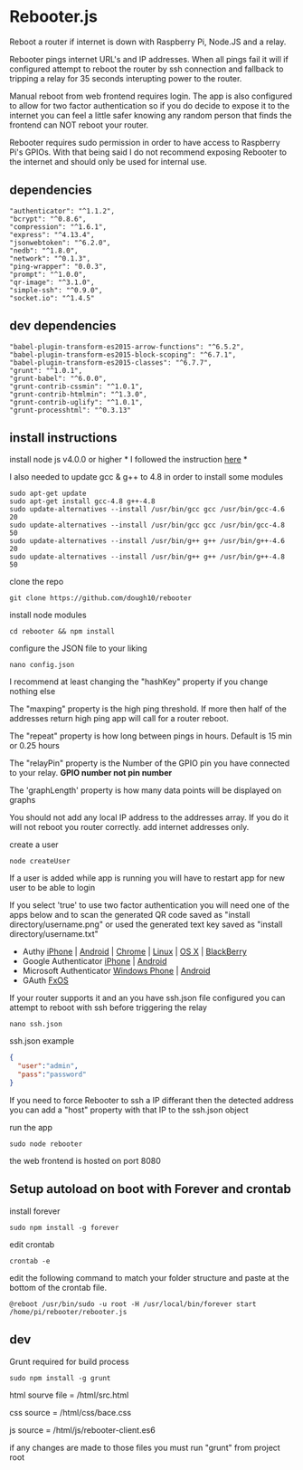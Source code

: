 # Rebooter.js

Reboot a router if internet is down with Raspberry Pi, Node.JS and a relay.

Rebooter pings internet URL's and IP addresses. When all pings fail it will if configured attempt to reboot the router by ssh connection and fallback to tripping a relay for 35 seconds interupting power to the router.

Manual reboot from web frontend requires login. The app is also configured to allow for two factor authentication so if you do decide to expose it to the internet you can feel a little safer knowing any random person that finds the frontend can NOT reboot your router.

Rebooter requires sudo permission in order to have access to Raspberry Pi's GPIOs. With that being said I do not recommend exposing Rebooter to the internet and should only be used for internal use.

## dependencies
    "authenticator": "^1.1.2",
    "bcrypt": "^0.8.6",
    "compression": "^1.6.1",
    "express": "^4.13.4",
    "jsonwebtoken": "^6.2.0",
    "nedb": "^1.8.0",
    "network": "^0.1.3",
    "ping-wrapper": "0.0.3",
    "prompt": "^1.0.0",
    "qr-image": "^3.1.0",
    "simple-ssh": "^0.9.0",
    "socket.io": "^1.4.5"

## dev dependencies
    "babel-plugin-transform-es2015-arrow-functions": "^6.5.2",
    "babel-plugin-transform-es2015-block-scoping": "^6.7.1",
    "babel-plugin-transform-es2015-classes": "^6.7.7",
    "grunt": "^1.0.1",
    "grunt-babel": "^6.0.0",
    "grunt-contrib-cssmin": "^1.0.1",
    "grunt-contrib-htmlmin": "^1.3.0",
    "grunt-contrib-uglify": "^1.0.1",
    "grunt-processhtml": "^0.3.13"


## install instructions
install node js v4.0.0 or higher  * I followed the instruction [here](https://blog.wia.io/installing-node-js-v4-0-0-on-a-raspberry-pi) *


I also needed to update gcc & g++ to 4.8 in order to install some modules
```shell
sudo apt-get update
sudo apt-get install gcc-4.8 g++-4.8
sudo update-alternatives --install /usr/bin/gcc gcc /usr/bin/gcc-4.6 20
sudo update-alternatives --install /usr/bin/gcc gcc /usr/bin/gcc-4.8 50
sudo update-alternatives --install /usr/bin/g++ g++ /usr/bin/g++-4.6 20
sudo update-alternatives --install /usr/bin/g++ g++ /usr/bin/g++-4.8 50
```

clone the repo
```shell
git clone https://github.com/dough10/rebooter
```
install node modules
```shell
cd rebooter && npm install
```
configure the JSON file to your liking
```shell
nano config.json
```

I recommend at least changing the "hashKey" property if you change nothing else

The "maxping" property is the high ping threshold. If more then half of the addresses return high ping app will call for a router reboot.

The "repeat" property is how long between pings in hours. Default is 15 min or 0.25 hours

The "relayPin" property is the Number of the GPIO pin you have connected to your relay.  **GPIO number not pin number**

The 'graphLength' property is how many data points will be displayed on graphs

You should not add any local IP address to the addresses array. If you do it will not reboot you router correctly. add internet addresses only.


create a user
```shell
node createUser
```

If a user is added while app is running you will have to restart app for new user to be able to login

If you select 'true' to use two factor authentication you will need one of the apps below and to scan the generated QR code saved as "install directory/username.png" or used the generated text key saved as "install directory/username.txt"

* Authy [iPhone](https://itunes.apple.com/us/app/authy/id494168017?mt=8) | [Android](https://play.google.com/store/apps/details?id=com.authy.authy&hl=en) | [Chrome](https://chrome.google.com/webstore/detail/authy/gaedmjdfmmahhbjefcbgaolhhanlaolb?hl=en) | [Linux](https://www.authy.com/personal/) | [OS X](https://www.authy.com/personal/) | [BlackBerry](https://appworld.blackberry.com/webstore/content/38831914/?countrycode=US&lang=en)
* Google Authenticator [iPhone](https://itunes.apple.com/us/app/google-authenticator/id388497605?mt=8) | [Android](https://play.google.com/store/apps/details?id=com.google.android.apps.authenticator2&hl=en)
* Microsoft Authenticator [Windows Phone](https://www.microsoft.com/en-us/store/apps/authenticator/9wzdncrfj3rj) | [Android](https://play.google.com/store/apps/details?id=com.microsoft.msa.authenticator)
* GAuth [FxOS](https://marketplace.firefox.com/app/gauth/)


If your router supports it and an you have ssh.json file configured you can attempt to reboot with ssh before triggering the relay
```shell
nano ssh.json
```

ssh.json example
```json
{
  "user":"admin",
  "pass":"password"
}
```
If you need to force Rebooter to ssh a IP differant then the detected address you can add a "host" property with that IP to the ssh.json object


run the app
```shell
sudo node rebooter
```

the web frontend is hosted on port 8080



## Setup autoload on boot with Forever and crontab

install forever
```shell
sudo npm install -g forever
```


edit crontab
```shell
crontab -e
```

edit the following command to match your folder structure and paste at the bottom of the crontab file.
```shell
@reboot /usr/bin/sudo -u root -H /usr/local/bin/forever start /home/pi/rebooter/rebooter.js
```


## dev

Grunt required for build process
```shell
sudo npm install -g grunt
```

html sourve file = /html/src.html

css source  = /html/css/bace.css

js source = /html/js/rebooter-client.es6

if any changes are made to those files you must run "grunt" from project root
